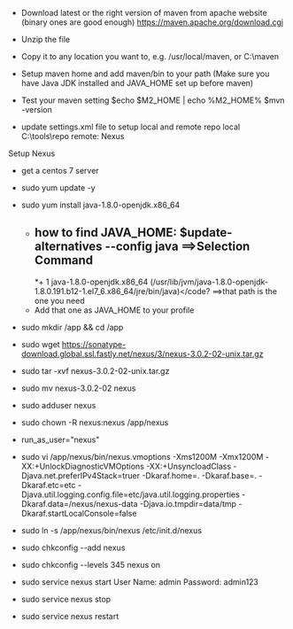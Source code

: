 - Download latest or the right version of maven from apache website (binary ones are good enough)
  https://maven.apache.org/download.cgi
- Unzip the file
- Copy it to any location you want to, e.g. /usr/local/maven, or C:\maven
- Setup maven home and add maven/bin to your path (Make sure you have Java JDK installed and JAVA_HOME set up before maven)
- Test your maven setting
  $echo $M2_HOME  | echo %M2_HOME%
  $mvn -version

- update settings.xml file to setup local and remote repo
  local
    <localRepository>C:\tools\repo</localRepository>
  remote: Nexus

Setup Nexus
- get a centos 7 server
- sudo yum update -y
- sudo yum install java-1.8.0-openjdk.x86_64
  - how to find JAVA_HOME:
    $update-alternatives --config java
    ==>Selection    Command
      -----------------------------------------------
      *+ 1           java-1.8.0-openjdk.x86_64 (/usr/lib/jvm/java-1.8.0-openjdk-1.8.0.191.b12-1.el7_6.x86_64/jre/bin/java)</code?
      ==>that path is the one you need
  - Add that one as JAVA_HOME to your profile
- sudo mkdir /app && cd /app
- sudo wget https://sonatype-download.global.ssl.fastly.net/nexus/3/nexus-3.0.2-02-unix.tar.gz
- sudo tar -xvf nexus-3.0.2-02-unix.tar.gz
- sudo mv nexus-3.0.2-02 nexus
- sudo adduser nexus
- sudo chown -R nexus:nexus /app/nexus
- run_as_user="nexus"
- sudo vi /app/nexus/bin/nexus.vmoptions
    -Xms1200M
    -Xmx1200M
    -XX:+UnlockDiagnosticVMOptions
    -XX:+UnsyncloadClass
    -Djava.net.preferIPv4Stack=truer
    -Dkaraf.home=.
    -Dkaraf.base=.
    -Dkaraf.etc=etc
    -Djava.util.logging.config.file=etc/java.util.logging.properties
    -Dkaraf.data=/nexus/nexus-data
    -Djava.io.tmpdir=data/tmp
    -Dkaraf.startLocalConsole=false
- sudo ln -s /app/nexus/bin/nexus /etc/init.d/nexus
- sudo chkconfig --add nexus
- sudo chkconfig --levels 345 nexus on
- sudo service nexus start
    User Name: admin 
    Password: admin123

- sudo service nexus stop
- sudo service nexus restart






